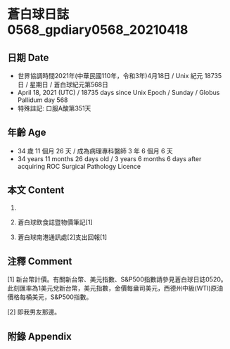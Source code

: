[_metadata_:encoding]: - "utf-8"
[_metadata_:language]: - "zh-Hant-TW"
[_metadata_:fileformat]: - "markdown"
[_metadata_:MIME_type]: - "text/plain"
[_metadata_:markdown_version]: - "commonmark version 0.29"
[_metadata_:markdown_spec]: - "https://spec.commonmark.org/0.29/"

# 蒼白球日誌0568_gpdiary0568_20210418 #

## 日期 Date ##

* 世界協調時間2021年(中華民國110年，令和3年)4月18日 / Unix 紀元 18735 日 / 星期日 / 蒼白球紀元第568日
* April 18, 2021 (UTC) / 18735 days since Unix Epoch / Sunday / Globus Pallidum day 568
* 特殊註記: 口服A酸第351天

## 年齡 Age ##

* 34 歲 11 個月 26 天 / 成為病理專科醫師 3 年 6 個月 6 天
* 34 years 11 months 26 days old / 3 years 6 months 6 days after acquiring ROC Surgical Pathology Licence

## 本文 Content ##

1. 

    
2. 蒼白球飲食誌暨物價筆記[1]

    
3. 蒼白球南港通訊處[2]支出回報[1]

    

## 注釋 Comment ##

[1] 新台幣計價。有關新台幣、美元指數、S&P500指數請參見蒼白球日誌0520。此刻匯率為1美元兌新台幣，美元指數，金價每盎司美元，西德州中級(WTI)原油價格每桶美元，S&P500指數。


[2] 即我男友那邊。



## 附錄 Appendix ##

